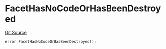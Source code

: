 # FacetHasNoCodeOrHasBeenDestroyed
[Git Source](https://github.com/thrackle-io/tron/blob/f7f6e3590faaa9c8f0fe0115492201b8f8dd1711/src/client/token/handler/diamond/HandlerDiamond.sol)


```solidity
error FacetHasNoCodeOrHasBeenDestroyed();
```

